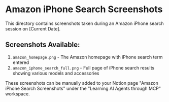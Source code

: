 # Amazon iPhone Search Screenshots

This directory contains screenshots taken during an Amazon iPhone search session on [Current Date].

## Screenshots Available:
1. `amazon_homepage.png` - The Amazon homepage with iPhone search term entered
2. `amazon_iphone_search_full.png` - Full page of iPhone search results showing various models and accessories

These screenshots can be manually added to your Notion page "Amazon iPhone Search Screenshots" under the "Learning AI Agents through MCP" workspace. 